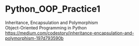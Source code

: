 # Python_OOP_Practice1
Inheritance, Encapsulation and Polymorphism   
Object-Oriented Programming in Python    
https://medium.com/codestory/inheritance-encapsulation-and-polymorphism-197d793590b   
